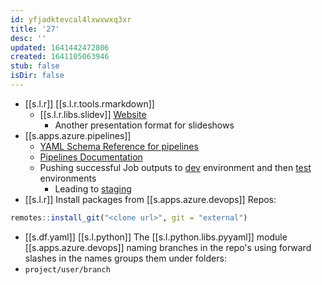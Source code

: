 ```yaml
---
id: yfjadktevcal4lxwxwxq3xr
title: '27'
desc: ''
updated: 1641442472806
created: 1641105063946
stub: false
isDir: false
---
```



- [[s.l.r]] [[s.l.r.tools.rmarkdown]]
  - [[s.l.r.libs.slidev]] [Website](https://sli.dev/)
    - Another presentation format for slideshows
- [[s.apps.azure.pipelines]]
  - [YAML Schema Reference for pipelines](https://docs.microsoft.com/en-us/azure/devops/pipelines/yaml-schema?tabs=schema%2Cparameter-schema&view=azure-devops)
  - [Pipelines Documentation](https://docs.microsoft.com/en-us/azure/devops/pipelines/?view=azure-devops)
  - Pushing successful Job outputs to [dev](https://docs.microsoft.com/en-us/learn/modules/create-multi-stage-pipeline/4-promote-dev) environment and then [test](https://docs.microsoft.com/en-us/learn/modules/create-multi-stage-pipeline/5-promote-test) environments
    - Leading to [staging](https://docs.microsoft.com/en-us/learn/modules/create-multi-stage-pipeline/6-promote-staging)
- [[s.l.r]] Install packages from [[s.apps.azure.devops]] Repos:

```r
remotes::install_git("<clone url>", git = "external")
```

-  [[s.df.yaml]] [[s.l.python]] The [[s.l.python.libs.pyyaml]] module
      [[s.apps.azure.devops]] naming branches in the repo's using forward slashes in the names groups them under folders:
  - `project/user/branch`

